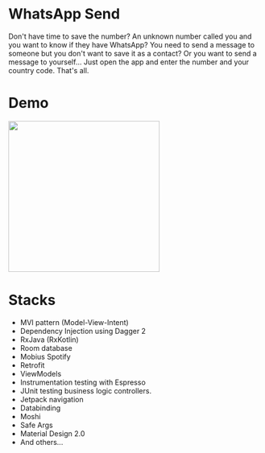 # WhatsApp Send

Don't have time to save the number?
An unknown number called you and you want to know if they have WhatsApp?
You need to send a message to someone but you don't want to save it as a contact?
Or you want to send a message to yourself...
Just open the app and enter the number and your country code. That's all.

# Demo
<img src="demo/demo.gif" width="300" heigth="300">


# Stacks
* MVI pattern (Model-View-Intent)
* Dependency Injection using Dagger 2
* RxJava (RxKotlin)
* Room database
* Mobius Spotify
* Retrofit 
* ViewModels
* Instrumentation testing with Espresso
* JUnit testing business logic controllers.
* Jetpack navigation
* Databinding
* Moshi
* Safe Args
* Material Design 2.0
* And others...



